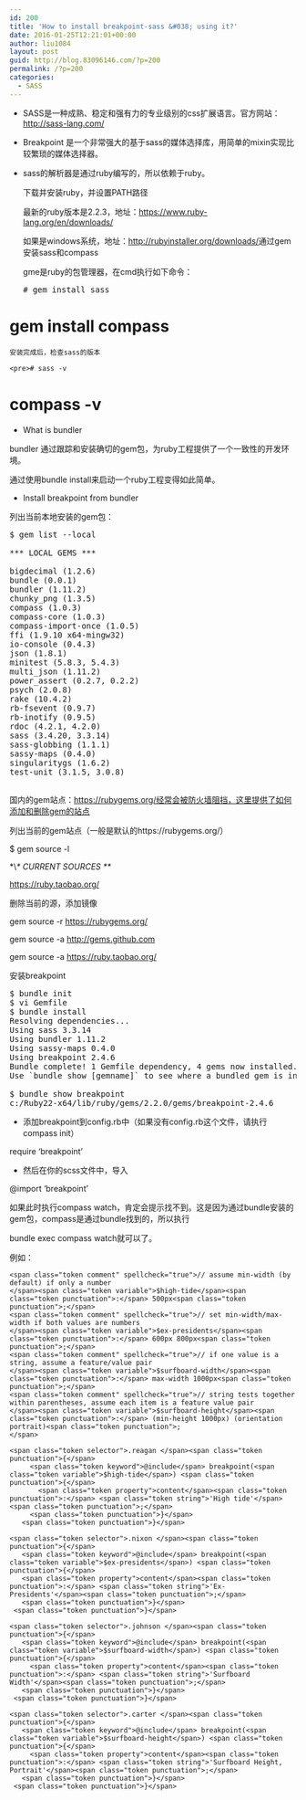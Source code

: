 ```yaml
---
id: 200
title: 'How to install breakpoint-sass &#038; using it?'
date: 2016-01-25T12:21:01+00:00
author: liu1084
layout: post
guid: http://blog.83096146.com/?p=200
permalink: /?p=200
categories:
  - SASS
---
```

  * SASS是一种成熟、稳定和强有力的专业级别的css扩展语言。官方网站：<a href="http://sass-lang.com/" target="_blank">http://sass-lang.com/</a>
  * Breakpoint 是一个非常强大的基于sass的媒体选择库，用简单的mixin实现比较繁琐的媒体选择器。
  * sass的解析器是通过ruby编写的，所以依赖于ruby。
  
    下载并安装ruby，并设置PATH路径
  
    最新的ruby版本是2.2.3，地址：<a href="https://www.ruby-lang.org/en/downloads/" target="_blank">https://www.ruby-lang.org/en/downloads/</a>
  
    如果是windows系统，地址：<a href="http://rubyinstaller.org/downloads/" target="_blank">http://rubyinstaller.org/downloads/</a>通过gem安装sass和compass
  
    gme是ruby的包管理器，在cmd执行如下命令：</p> 
    <pre># gem install sass
# gem install compass
</pre>
    
    安装完成后，检查sass的版本
    
    <pre># sass -v
# compass -v
</pre>

<!--more-->

  * What is bundler

bundler 通过跟踪和安装确切的gem包，为ruby工程提供了一个一致性的开发环境。

通过使用bundle install来启动一个ruby工程变得如此简单。

  * Install breakpoint from bundler

列出当前本地安装的gem包：

<pre>$ gem list --local

*** LOCAL GEMS ***

bigdecimal (1.2.6)
bundle (0.0.1)
bundler (1.11.2)
chunky_png (1.3.5)
compass (1.0.3)
compass-core (1.0.3)
compass-import-once (1.0.5)
ffi (1.9.10 x64-mingw32)
io-console (0.4.3)
json (1.8.1)
minitest (5.8.3, 5.4.3)
multi_json (1.11.2)
power_assert (0.2.7, 0.2.2)
psych (2.0.8)
rake (10.4.2)
rb-fsevent (0.9.7)
rb-inotify (0.9.5)
rdoc (4.2.1, 4.2.0)
sass (3.4.20, 3.3.14)
sass-globbing (1.1.1)
sassy-maps (0.4.0)
singularitygs (1.6.2)
test-unit (3.1.5, 3.0.8)

</pre>

国内的gem站点：https://rubygems.org/经常会被防火墙阻挡，这里提供了如何添加和删除gem的站点

列出当前的gem站点（一般是默认的https://rubygems.org/）

$ gem source -l
  
\*\\*\* CURRENT SOURCES \*\**

https://ruby.taobao.org/

删除当前的源，添加镜像

gem source -r https://rubygems.org/

gem source -a http://gems.github.com

gem source -a https://ruby.taobao.org/

安装breakpoint

<pre>$ bundle init
$ vi Gemfile
$ bundle install
Resolving dependencies...
Using sass 3.3.14
Using bundler 1.11.2
Using sassy-maps 0.4.0
Using breakpoint 2.4.6
Bundle complete! 1 Gemfile dependency, 4 gems now installed.
Use `bundle show [gemname]` to see where a bundled gem is installed.

$ bundle show breakpoint
c:/Ruby22-x64/lib/ruby/gems/2.2.0/gems/breakpoint-2.4.6
</pre>

  * 添加breakpoint到config.rb中（如果没有config.rb这个文件，请执行compass init）

require &#8216;breakpoint&#8217;

  * 然后在你的scss文件中，导入

@import &#8216;breakpoint&#8217;

如果此时执行compass watch，肯定会提示找不到。这是因为通过bundle安装的gem包，compass是通过bundle找到的，所以执行

bundle exec compass watch就可以了。

例如：

<pre class=" language-scss"><code class=" language-scss">&lt;span class="token comment" spellcheck="true">// assume min-width (by default) if only a number
&lt;/span>&lt;span class="token variable">$high-tide&lt;/span>&lt;span class="token punctuation">:&lt;/span> 500px&lt;span class="token punctuation">;&lt;/span>
&lt;span class="token comment" spellcheck="true">// set min-width/max-width if both values are numbers
&lt;/span>&lt;span class="token variable">$ex-presidents&lt;/span>&lt;span class="token punctuation">:&lt;/span> 600px 800px&lt;span class="token punctuation">;&lt;/span>
&lt;span class="token comment" spellcheck="true">// if one value is a string, assume a feature/value pair
&lt;/span>&lt;span class="token variable">$surfboard-width&lt;/span>&lt;span class="token punctuation">:&lt;/span> max-width 1000px&lt;span class="token punctuation">;&lt;/span>
&lt;span class="token comment" spellcheck="true">// string tests together within parentheses, assume each item is a feature value pair
&lt;/span>&lt;span class="token variable">$surfboard-height&lt;/span>&lt;span class="token punctuation">:&lt;/span> (min-height 1000px) (orientation portrait)&lt;span class="token punctuation">;
&lt;/span></code></pre>

<pre class=" language-scss"><code class=" language-scss">&lt;span class="token selector">.reagan &lt;/span>&lt;span class="token punctuation">{&lt;/span>
     &lt;span class="token keyword">@include&lt;/span> breakpoint(&lt;span class="token variable">$high-tide&lt;/span>) &lt;span class="token punctuation">{&lt;/span>
       &lt;span class="token property">content&lt;/span>&lt;span class="token punctuation">:&lt;/span> &lt;span class="token string">'High tide'&lt;/span>&lt;span class="token punctuation">;&lt;/span>
     &lt;span class="token punctuation">}&lt;/span>
   &lt;span class="token punctuation">}&lt;/span></code></pre>

<pre class=" language-scss"><code class=" language-scss">&lt;span class="token selector">.nixon &lt;/span>&lt;span class="token punctuation">{&lt;/span>
   &lt;span class="token keyword">@include&lt;/span> breakpoint(&lt;span class="token variable">$ex-presidents&lt;/span>) &lt;span class="token punctuation">{&lt;/span>
   &lt;span class="token property">content&lt;/span>&lt;span class="token punctuation">:&lt;/span> &lt;span class="token string">'Ex-Presidents'&lt;/span>&lt;span class="token punctuation">;&lt;/span>
   &lt;span class="token punctuation">}&lt;/span>
 &lt;span class="token punctuation">}&lt;/span></code></pre>

<pre class=" language-scss"><code class=" language-scss">&lt;span class="token selector">.johnson &lt;/span>&lt;span class="token punctuation">{&lt;/span>
   &lt;span class="token keyword">@include&lt;/span> breakpoint(&lt;span class="token variable">$surfboard-width&lt;/span>) &lt;span class="token punctuation">{&lt;/span>
     &lt;span class="token property">content&lt;/span>&lt;span class="token punctuation">:&lt;/span> &lt;span class="token string">'Surfboard Width'&lt;/span>&lt;span class="token punctuation">;&lt;/span>
   &lt;span class="token punctuation">}&lt;/span>
 &lt;span class="token punctuation">}&lt;/span></code></pre>

<pre class=" language-scss"><code class=" language-scss">&lt;span class="token selector">.carter &lt;/span>&lt;span class="token punctuation">{&lt;/span>
   &lt;span class="token keyword">@include&lt;/span> breakpoint(&lt;span class="token variable">$surfboard-height&lt;/span>) &lt;span class="token punctuation">{&lt;/span>
     &lt;span class="token property">content&lt;/span>&lt;span class="token punctuation">:&lt;/span> &lt;span class="token string">'Surfboard Height, Portrait'&lt;/span>&lt;span class="token punctuation">;&lt;/span>
   &lt;span class="token punctuation">}&lt;/span>
 &lt;span class="token punctuation">}&lt;/span></code></pre>